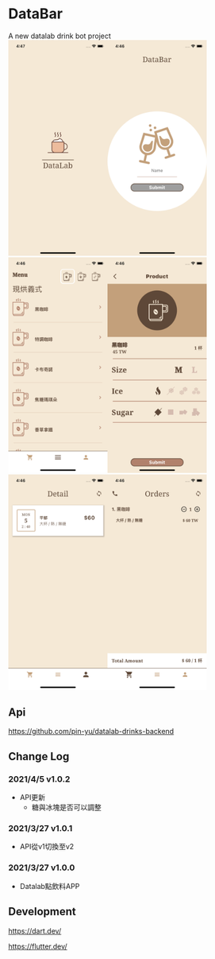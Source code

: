 # DataBar
A new datalab drink bot project  
<img src="assets/launcher/loading.png" width="200"/><img src="assets/launcher/login.png" width="200"/><img src="assets/launcher/menus.png" width="200"/><img src="assets/launcher/form.png" width="200"/><img src="assets/launcher/order.png" width="200"/><img src="assets/launcher/orders.png" width="200"/>

## Api
https://github.com/pin-yu/datalab-drinks-backend

## Change Log
### 2021/4/5 v1.0.2
- API更新
    - 糖與冰塊是否可以調整

### 2021/3/27 v1.0.1
- API從v1切換至v2

### 2021/3/27 v1.0.0
- Datalab點飲料APP


## Development
https://dart.dev/

https://flutter.dev/